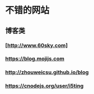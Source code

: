 
# 不错的网站 #
 ## 博客类 ##
 
   ### [http://www.60sky.com] ###
   ### https://blog.mojijs.com ###
   ### http://zhouweicsu.github.io/blog ###
   ### https://cnodejs.org/user/i5ting ###
    
